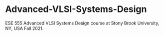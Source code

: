 # Advanced-VLSI-Systems-Design
ESE 555 Advanced VLSI Systems Design course at Stony Brook University, NY, USA Fall 2021.
